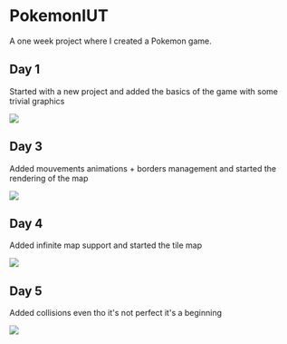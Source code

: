 # PokemonIUT

A one week project where I created a Pokemon game.

## Day 1
Started with a new project and added the basics of the game with some trivial graphics 

![](https://i.imgur.com/p7y0Rj8.png)

## Day 3
Added mouvements animations + borders management and started the rendering of the map

![](https://i.imgur.com/ur9zdsc.png)

## Day 4
Added infinite map support and started the tile map

![](https://i.imgur.com/ERo3mXD.gif)

## Day 5

Added collisions even tho it's not perfect it's a beginning

![](https://i.imgur.com/QUULBBL.gif)
